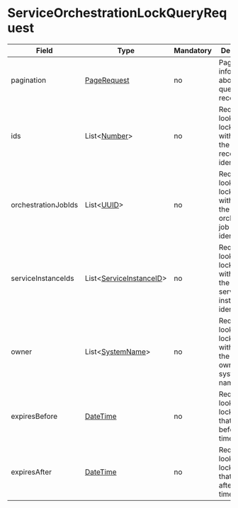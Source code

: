 # ServiceOrchestrationLockQueryRequest

Field | Type | Mandatory | Description
--- | --- | --- | ---
pagination | [PageRequest](../data-models/page-request.md) | no | Paging information about the queried lock records.
ids | List<[Number](../primitives.md#number)> | no | Requester is looking for lock records with any of the specified record identifiers.
orchestrationJobIds | List<[UUID](../primitives.md#uuid)> | no | Requester is looking for lock records with any of the specified orchestration job identifiers.
serviceInstanceIds | List<[ServiceInstanceID](../primitives.md#serviceinstanceid)> | no | Requester is looking for lock records with any of the specified service instance identifiers.
owner | List<[SystemName](../primitives.md#systemname)> | no | Requester is looking for lock records with any of the specified owner system names.
expiresBefore | [DateTime](../primitives.md#datetime) | no |  Requester is looking for lock records that expire before this timestamp.
expiresAfter | [DateTime](../primitives.md#datetime) | no |  Requester is looking for lock records that expire after this timestamp.